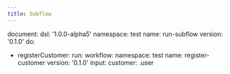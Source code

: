 ```yaml
---
title: Subflow
---
```

document:
  dsl: '1.0.0-alpha5'
  namespace: test
  name: run-subflow
  version: '0.1.0'
do:
  - registerCustomer:
      run:
        workflow:
          namespace: test
          name: register-customer
          version: '0.1.0'
          input:
            customer: .user